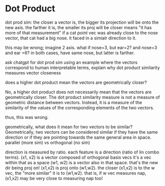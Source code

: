 # Dot Product

dot prod sim: the closer a vector is, the bigger its projection will be onto the new axis. the farther it is, the smaller its proj will be
closer means "it has more of that measurement"
if a cat point vec was already close to the nose vector, that cat had a big nose. it faced in a simialr direction to it.

this may be wrong; imagine 2 axis. what if nose=3, but ear=2? and nose=3 and ear =6? in both cases, have same nose, but latter is farther.

ask chatgpt for dot prod sim
using an example where the vectors correspond to human interpretable terms, explain why dot product similarity measures vector closeness

does a higher dot product mean the vectors are geometrically closer?

No, a higher dot product does not necessarily mean that the vectors are geometrically closer. The dot product similarity measure is not a measure of geometric distance between vectors. Instead, it is a measure of the similarity of the values of the corresponding elements of the two vectors.

thus, this was wrong.

geometrically, what does it mean for two vectors to be similar?
Geometrically, two vectors can be considered similar if they have the same direction or if they are pointing towards the same general area in space.
parallel (more sim) vs orthogonal (no sim)

direction is measured by ratio. each feature is a direction (ratio of lin combo terms).
(x1, x2) is a vector composed of orthogonal basis vecs
it's a vec within that as a space
(w1, w2) is a vector also in that space. that's the new dir being proj on!
(x1,x2) is proj onto (w1,w2). the closer (x1,x2) is to the w vec, the "more similar" it is to (w1,w2). that is, if w vec measures nap, (x1,x2) may be very close to measuring nap too!